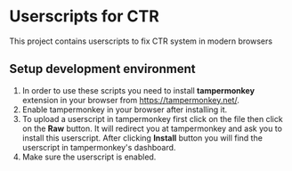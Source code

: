 # Userscripts for CTR
This project contains userscripts to fix CTR system in modern browsers
## Setup development environment  
1. In order to use these scripts you need to install **tampermonkey** extension in your browser from https://tampermonkey.net/.
2. Enable tampermonkey in your browser after installing it.
3. To upload a userscript in tampermonkey first click on the file then click on the **Raw** button. It will redirect you at tampermonkey and ask you to install this userscript. After clicking **Install** button you will find the userscript in tampermonkey's dashboard.
4. Make sure the userscript is enabled.

